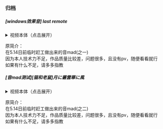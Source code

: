 ### 归档

##### [windows效果音] last remote

<details>
<summary>视频本体（点击展开）</summary>
   
    
[last remote](last-remote.mp4 ':include')

</details>

原简介：  
在5.14日前临时赶工做出来的音mad(之一)  
因为本人技术力不足，作品质量比较差，问题很多，且没有pv，随便看看就行  
如果有什么不足，请多多指教

##### [音mad测试][猫和老鼠]月に叢雲華に風

<details>
<summary>视频本体（点击展开）</summary>
    
    
[2](2.mp4 ':include')

</details>

原简介：  
在5.14日前临时赶工做出来的音mad(之二)  
因为本人技术力不足，作品质量比较差，问题很多，且没有pv，随便看看就行  
如果有什么不足，请多多指教
